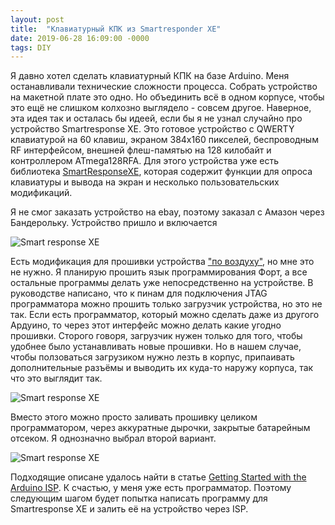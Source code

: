 ```yaml
---
layout: post
title:  "Клавиатурный КПК из Smartresponder XE"
date: 2019-06-28 16:09:00 -0000
tags: DIY
---
```


Я давно хотел сделать клавиатурный КПК на базе Arduino. Меня останавливали технические сложности процесса. Собрать устройство на макетной плате это одно. Но объединить всё в одном корпусе, чтобы это ещё не слишком колхозно выглядело - совсем другое. Наверное, эта идея так и осталась бы идеей, если бы я не узнал случайно про устройство Smartresponse XE. Это готовое устройство с QWERTY клавиатурой на 60 клавиш, экраном 384x160 пикселей, беспроводным RF интерфейсом, внешней флеш-памятью на 128 килобайт и контроллером ATmega128RFA. Для этого устройства уже есть библиотека [SmartResponseXE](https://github.com/bitbank2/SmartResponseXE), которая содержит функции для опроса клавиатуры и вывода на экран и несколько пользовательских модификаций.

Я не смог заказать устройство на ebay, поэтому заказал с Амазон через Бандерольку. Устройство пришло и включается

![Smart response XE]()

Есть модификация для прошивки устройства ["по воздуху"](https://habr.com/ru/post/447026/), но мне это не нужно. Я планирую прошить язык программирования Форт, а все остальные программы делать уже непосредственно на устройстве. В руководстве написано, что к пинам для подключения JTAG программатора можно прошить только загрузчик устройства, но это не так. Если есть программатор, который можно сделать даже из другого Ардуино, то через этот интерфейс можно делать какие угодно прошивки. Сторого говоря, загрузчик нужен только для того, чтобы удобнее было устанавливать новые прошивки. Но в нашем случае, чтобы ползоваться загрузиком нужно лезть в корпус, припаивать дополнительные разъёмы и выводить их куда-то наружу корпуса, так что это выглядит так.    

![Smart response XE](http://2nature.me/files/smart-response2.jpeg)

Вместо этого можно просто заливать прошивку целиком программатором, через аккуратные дырочки, закрытые батарейным отсеком. Я однозначно выбрал второй вариант.

![Smart response XE](http://2nature.me/files/smart-response3.jpeg)

Подходящие описане удалось найти в статье [Getting Started with the Arduino ISP](https://www.arduino.cc/en/Guide/ArduinoISP). К счастью, у меня уже есть программатор. Поэтому следующим шагом будет попытка написать программу для Smartresponse XE и залить её на устройство через ISP.

